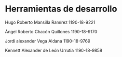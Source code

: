 # Herramientas de desarrollo
Hugo Roberto Mansilla Ramírez      1190-18-9221

Ángel Roberto Chacón Quillones     1190-18-9170

Jordi alexander Vega Aldana            1190-18-9769

Kennett Alexander de León Urrutia   1190-18-9858
